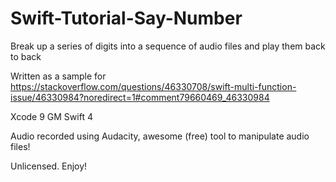 # Swift-Tutorial-Say-Number
Break up a series of digits into a sequence of audio files and play them back to back

Written as a sample for https://stackoverflow.com/questions/46330708/swift-multi-function-issue/46330984?noredirect=1#comment79660469_46330984

Xcode 9 GM
Swift 4

Audio recorded using Audacity, awesome (free) tool to manipulate audio files!

Unlicensed. Enjoy!

